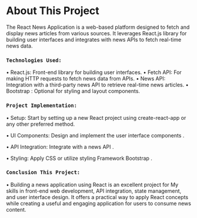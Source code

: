 # About This Project

The React News Application is a web-based platform designed to fetch and display news articles from various sources. It leverages React.js library for building user interfaces and integrates with news APIs to fetch real-time news data.

### `Technologies Used:`

• React.js: Front-end library for building user interfaces.
• Fetch API: For making HTTP requests to fetch news data from APIs.
• News API: Integration with a third-party news API to retrieve real-time news articles.
• Bootstrap : Optional for styling and layout components.

### `Project Implementation:`

• Setup: Start by setting up a new React project using create-react-app or any other preferred method.

• UI Components: Design and implement the user interface components .

• API Integration: Integrate with a news API .

• Styling: Apply CSS or utilize styling Framework Bootstrap .

### `Conclusion This Project:`

• Building a news application using React is an excellent project for My skills in front-end web development, API integration, state management, and user interface design. It offers a practical way to apply React concepts while creating a useful and engaging application for users to consume news content.
